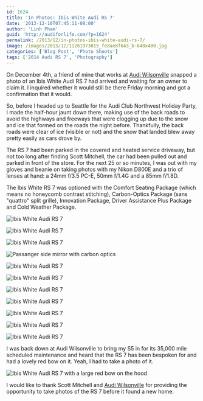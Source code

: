 ```yaml
---
id: 1624
title: 'In Photos: Ibis White Audi RS 7'
date: '2013-12-10T07:45:11-08:00'
author: 'Linh Pham'
guid: 'http://audiforlife.com/?p=1624'
permalink: /2013/12/in-photos-ibis-white-audi-rs-7/
image: /images/2013/12/11261973015_fe8ae8f643_b-640x400.jpg
categories: ['Blog Post', 'Photo Shoots']
tags: ['2014 Audi RS 7', 'Photography']
---
```


On December 4th, a friend of mine that works at [Audi Wilsonville](http://audiwilsonville.com/) snapped a photo of an Ibis White Audi RS 7 had arrived and waiting for an owner to claim it. I inquired whether it would still be there Friday morning and got a confirmation that it would.

So, before I headed up to Seattle for the Audi Club Northwest Holiday Party, I made the half-hour jaunt down there, making use of the back roads to avoid the highways and freeways that were clogging up due to the snow and ice that formed on the roads the night before. Thankfully, the back roads were clear of ice (visible or not) and the snow that landed blew away pretty easily as cars drove by.

The RS 7 had been parked in the covered and heated service driveway, but not too long after finding Scott Mitchell, the car had been pulled out and parked in front of the store. For the next 25 or so minutes, I was out with my gloves and beanie on taking photos with my Nikon D800E and a trio of lenses at hand: a 24mm f/3.5 PC-E, 50mm f/1.4G and a 85mm f/1.8D.

The Ibis White RS 7 was optioned with the Comfort Seating Package (which means no honeycomb contrast stitching), Carbon-Optics Package (sans "quattro" split grille), Innovation Package, Driver Assistance Plus Package and Cold Weather Package.

![Ibis White Audi RS 7](/images/2013/12/D8E_0275_Medium.jpg)

![Ibis White Audi RS 7](/images/2013/12/D8E_0280_Medium.jpg)

![Ibis White Audi RS 7](/images/2013/12/D8E_0287_Medium.jpg)

![Passanger side mirror with carbon optics](/images/2013/12/D8E_0294_Medium.jpg)

![Ibis White Audi RS 7](/images/2013/12/D8E_0302_Medium.jpg)

![Ibis White Audi RS 7](/images/2013/12/D8E_0310_Medium.jpg)

![Ibis White Audi RS 7](/images/2013/12/D8E_0316_Medium.jpg)

![Ibis White Audi RS 7](/images/2013/12/D8E_0319_Medium.jpg)

![Ibis White Audi RS 7](/images/2013/12/D8E_0321_Medium.jpg)

![Ibis White Audi RS 7](/images/2013/12/D8E_0322_Medium.jpg)

![Ibis White Audi RS 7](/images/2013/12/D8E_0325_Medium.jpg)

I was back down at Audi Wilsonville to bring my S5 in for its 35,000 mile scheduled maintenance and heard that the RS 7 has been bespoken for and had a lovely red bow on it. Yeah, I had to take a photo of it.

![Ibis White Audi RS 7 with a large red bow on the hood](/images/2013/12/D8E_0464_Medium.jpg)

I would like to thank Scott Mitchell and [Audi Wilsonville](http://audiwilsonville.com/) for providing the opportunity to take photos of the RS 7 before it found a new home.
